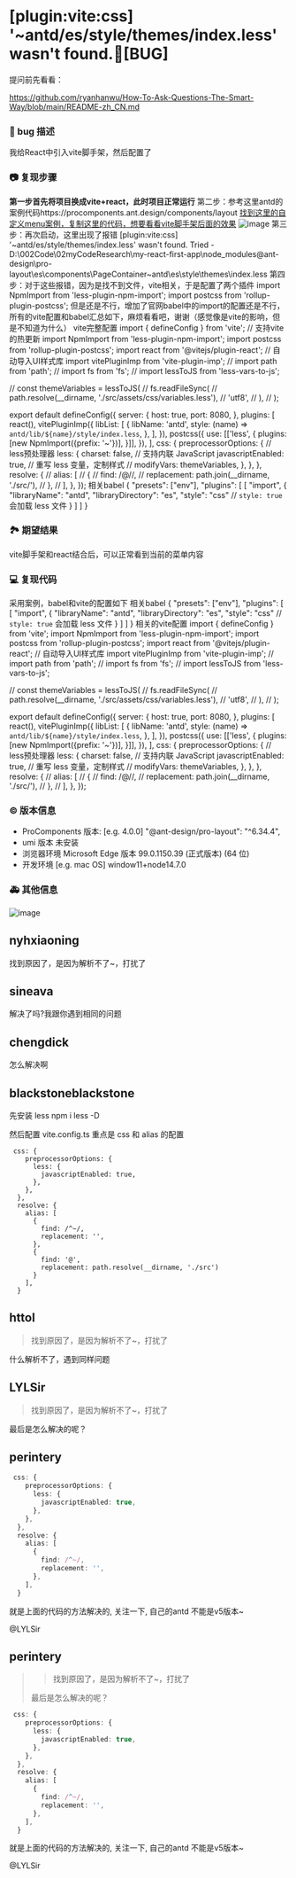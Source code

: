 # [plugin:vite:css] '~antd/es/style/themes/index.less' wasn't found.🐛[BUG]

提问前先看看：

https://github.com/ryanhanwu/How-To-Ask-Questions-The-Smart-Way/blob/main/README-zh_CN.md

### 🐛 bug 描述

我给React中引入vite脚手架，然后配置了

<!--
详细地描述 bug，让大家都能理解
-->

### 📷 复现步骤

**第一步首先将项目换成vite+react，此时项目正常运行**
第二步：参考这里antd的案例代码https://procomponents.ant.design/components/layout
[找到这里的自定义menu案例，复制这里的代码，想要看看vite脚手架后面的效果](https://procomponents.ant.design/components/layout)
![image](https://user-images.githubusercontent.com/34833782/158972520-7d6d1cb9-3f0c-404b-aa53-3a2a92f4b08e.png)
第三步：再次启动，这里出现了报错
[plugin:vite:css] '~antd/es/style/themes/index.less' wasn't found. Tried - D:\002Code\02myCodeResearch\my-react-first-app\node_modules\@ant-design\pro-layout\es\components\PageContainer\~antd\es\style\themes\index.less
第四步：对于这些报错，因为是找不到文件，vite相关，于是配置了两个插件
import NpmImport from 'less-plugin-npm-import';
import postcss from 'rollup-plugin-postcss';
但是还是不行，增加了官网babel中的import的配置还是不行，所有的vite配置和babel汇总如下，麻烦看看吧，谢谢（感觉像是vite的影响，但是不知道为什么）
vite完整配置
import { defineConfig } from 'vite';
// 支持vite的热更新
import NpmImport from 'less-plugin-npm-import';
import postcss from 'rollup-plugin-postcss';
import react from '@vitejs/plugin-react';
// 自动导入UI样式库
import vitePluginImp from 'vite-plugin-imp';
// import path from 'path';
// import fs from 'fs';
// import lessToJS from 'less-vars-to-js';

// const themeVariables = lessToJS(
// fs.readFileSync(
// path.resolve(\_\_dirname, './src/assets/css/variables.less'),
// 'utf8',
// ),
// );

export default defineConfig({
server: {
host: true,
port: 8080,
},
plugins: [
react(),
vitePluginImp({
libList: [
{
libName: 'antd',
style: (name) => `antd/lib/${name}/style/index.less`,
},
],
}),
postcss({
use: [['less', {
        plugins: [new NpmImport({prefix: '~'})],
      }]],
}),
],
css: {
preprocessorOptions: {
// less预处理器
less: {
charset: false,
// 支持内联 JavaScript
javascriptEnabled: true,
// 重写 less 变量，定制样式
// modifyVars: themeVariables,
},
},
},
resolve: {
// alias: [
// {
// find: /@\//,
// replacement: path.join(__dirname, './src/'),
// },
// ],
},
});
相关babel
{
"presets": ["env"],
"plugins": [
[
"import",
{
"libraryName": "antd",
"libraryDirectory": "es",
"style": "css" // `style: true` 会加载 less 文件
}
]
]
}

<!--
清晰描述复现步骤，让别人也能看到问题，如果可能，尽量提供可执行代码，
如：https://codesandbox.io/ 在此处创建一个 codesandbox，方便我们更快的排查和复现问题
-->

### 🏞 期望结果

vite脚手架和react结合后，可以正常看到当前的菜单内容

<!--
描述你原本期望看到的结果
-->

### 💻 复现代码

采用案例，babel和vite的配置如下
相关babel
{
"presets": ["env"],
"plugins": [
[
"import",
{
"libraryName": "antd",
"libraryDirectory": "es",
"style": "css" // `style: true` 会加载 less 文件
}
]
]
}
相关的vite配置
import { defineConfig } from 'vite';
import NpmImport from 'less-plugin-npm-import';
import postcss from 'rollup-plugin-postcss';
import react from '@vitejs/plugin-react';
// 自动导入UI样式库
import vitePluginImp from 'vite-plugin-imp';
// import path from 'path';
// import fs from 'fs';
// import lessToJS from 'less-vars-to-js';

// const themeVariables = lessToJS(
// fs.readFileSync(
// path.resolve(\_\_dirname, './src/assets/css/variables.less'),
// 'utf8',
// ),
// );

export default defineConfig({
server: {
host: true,
port: 8080,
},
plugins: [
react(),
vitePluginImp({
libList: [
{
libName: 'antd',
style: (name) => `antd/lib/${name}/style/index.less`,
},
],
}),
postcss({
use: [['less', {
        plugins: [new NpmImport({prefix: '~'})],
      }]],
}),
],
css: {
preprocessorOptions: {
// less预处理器
less: {
charset: false,
// 支持内联 JavaScript
javascriptEnabled: true,
// 重写 less 变量，定制样式
// modifyVars: themeVariables,
},
},
},
resolve: {
// alias: [
// {
// find: /@\//,
// replacement: path.join(__dirname, './src/'),
// },
// ],
},
});

### © 版本信息

- ProComponents 版本: [e.g. 4.0.0]
  "@ant-design/pro-layout": "^6.34.4",
- umi 版本
  未安装
- 浏览器环境
  Microsoft Edge
  版本 99.0.1150.39 (正式版本) (64 位)
- 开发环境 [e.g. mac OS]
  window11+node14.7.0

### 🚑 其他信息

![image](https://user-images.githubusercontent.com/34833782/158973821-07e9017f-858e-437d-83f3-6ce2e0ad8314.png)

<!--
如截图等其他信息可以贴在这里
-->

## nyhxiaoning

找到原因了，是因为解析不了~，打扰了

## sineava

解决了吗?我跟你遇到相同的问题

## chengdick

怎么解决啊

## blackstoneblackstone

先安装 less
npm i less -D

然后配置 vite.config.ts 重点是 css 和 alias 的配置

```
 css: {
    preprocessorOptions: {
      less: {
        javascriptEnabled: true,
      },
    },
  },
  resolve: {
    alias: [
      {
        find: /^~/,
        replacement: '',
      },
      {
        find: '@',
        replacement: path.resolve(__dirname, './src')
      }
    ],
  }
```

## httol

> 找到原因了，是因为解析不了~，打扰了

什么解析不了，遇到同样问题

## LYLSir

> 找到原因了，是因为解析不了~，打扰了

最后是怎么解决的呢？

## perintery

```ts
 css: {
    preprocessorOptions: {
      less: {
        javascriptEnabled: true,
      },
    },
  },
  resolve: {
    alias: [
      {
        find: /^~/,
        replacement: '',
      },
    ],
  }

```

就是上面的代码的方法解决的,
关注一下, 自己的antd 不能是v5版本~

@LYLSir

## perintery

> > 找到原因了，是因为解析不了~，打扰了
>
> 最后是怎么解决的呢？

```ts
 css: {
    preprocessorOptions: {
      less: {
        javascriptEnabled: true,
      },
    },
  },
  resolve: {
    alias: [
      {
        find: /^~/,
        replacement: '',
      },
    ],
  }

```

就是上面的代码的方法解决的,
关注一下, 自己的antd 不能是v5版本~

@LYLSir
